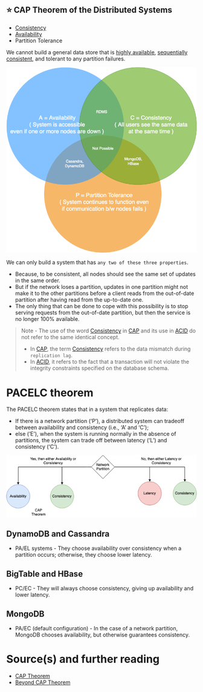 ## :star: CAP Theorem of the Distributed Systems

- [Consistency](ReplicationAndDataConsistency.md)
- [Availability](HighAvailability.md)
- Partition Tolerance

We cannot build a general data store that is [highly available](HighAvailability.md), [sequentially consistent](ReplicationAndDataConsistency.md), and tolerant to any partition failures.

![img.png](assests/CAP_Theorem.drawio.png)

We can only build a system that has `any two of these three properties`.
- Because, to be consistent, all nodes should see the same set of updates in the same order.
- But if the network loses a partition, updates in one partition might not make it to the other partitions before a client reads from the out-of-date partition after having read from the up-to-date one.
- The only thing that can be done to cope with this possibility is to stop serving requests from the out-of-date partition, but then the service is no longer 100% available.

> Note - The use of the word [Consistency](ReplicationAndDataConsistency.md) in [CAP](https://www.geeksforgeeks.org/the-cap-theorem-in-dbms/) and its use in [ACID](ACIDPropertyTransaction.md) do not refer to the same identical concept.
> - In [CAP](https://www.geeksforgeeks.org/the-cap-theorem-in-dbms/), the term [Consistency](ReplicationAndDataConsistency.md) refers to the data mismatch during `replication lag`.
> - In [ACID](ACIDPropertyTransaction.md), it refers to the fact that a transaction will not violate the integrity constraints specified on the database schema.

# PACELC theorem
The PACELC theorem states that in a system that replicates data:
- If there is a network partition (‘P’), a distributed system can tradeoff between availability and consistency (i.e., ‘A’ and ‘C’);
- else (‘E’), when the system is running normally in the absence of partitions, the system can trade off between latency (‘L’) and consistency (‘C’).

![img.png](assests/PACELC_Diagram.drawio.png)

## DynamoDB and Cassandra
- PA/EL systems - They choose availability over consistency when a partition occurs; otherwise, they choose lower latency.

## BigTable and HBase
- PC/EC - They will always choose consistency, giving up availability and lower latency.

## MongoDB
- PA/EC (default configuration) - In the case of a network partition, MongoDB chooses availability, but otherwise guarantees consistency.

# Source(s) and further reading
- [CAP Theorem](https://akshay-iyangar.github.io/system-design/grokking-system-design/system-design-basics/cap-theorem.html)
- [Beyond CAP Theorem](https://www.grokkingsystemdesigns.com/beyond-cap-theorem/)